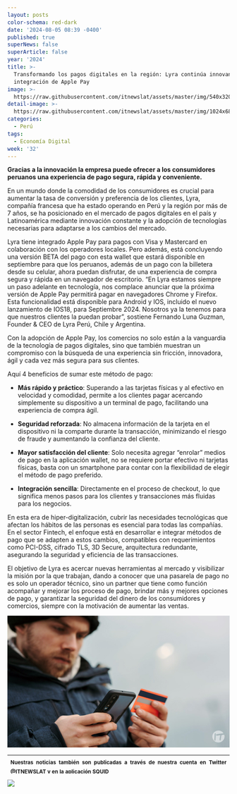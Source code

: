 ```yaml
---
layout: posts
color-schema: red-dark
date: '2024-08-05 08:39 -0400'
published: true
superNews: false
superArticle: false
year: '2024'
title: >-
  Transformando los pagos digitales en la región: Lyra continúa innovando con su
  integración de Apple Pay
image: >-
  https://raw.githubusercontent.com/itnewslat/assets/master/img/540x320/Pagos-digitales-p.jpg
detail-image: >-
  https://raw.githubusercontent.com/itnewslat/assets/master/img/1024x680/Pagos-digitales-g.jpg
categories:
  - Perú
tags:
  - Economía Digital
week: '32'
---
```

**Gracias a la innovación la empresa puede ofrecer a los consumidores peruanos una experiencia de pago segura, rápida y conveniente.**

En un mundo donde la comodidad de los consumidores es crucial para aumentar la tasa de conversión y preferencia de los clientes, Lyra, compañía francesa que ha estado operando en Perú y la región por más de 7 años, se ha posicionado en el mercado de pagos digitales en el país y Latinoamérica mediante innovación constante y la adopción de tecnologías necesarias para adaptarse a los cambios del mercado.

Lyra tiene integrado Apple Pay para pagos con Visa y Mastercard en colaboración con los operadores locales. Pero además, está concluyendo una versión BETA del pago con esta wallet que estará disponible en septiembre para que los peruanos, además de un pago con la billetera desde su celular, ahora puedan disfrutar, de una experiencia de compra segura y rápida en un navegador de escritorio. “En Lyra estamos siempre un paso adelante en tecnología, nos complace anunciar que la próxima versión de Apple Pay permitirá pagar en navegadores Chrome y Firefox. Esta funcionalidad está disponible para Android y IOS, incluido el nuevo lanzamiento de IOS18, para Septiembre 2024. Nosotros ya la tenemos para que nuestros clientes la puedan probar”, sostiene Fernando Luna Guzman, Founder & CEO de Lyra Perú, Chile y Argentina.

Con la adopción de Apple Pay, los comercios no solo están a la vanguardia de la tecnología de pagos digitales, sino que también muestran un compromiso con la búsqueda de una experiencia sin fricción, innovadora, ágil y cada vez más segura para sus clientes. 

Aquí 4 beneficios de sumar este método de pago:

- **Más rápido y práctico**: Superando a las tarjetas físicas y al efectivo en velocidad y comodidad, permite a los clientes pagar acercando simplemente su dispositivo a un terminal de pago, facilitando una experiencia de compra ágil.
 
- **Seguridad reforzada**: No almacena información de la tarjeta en el dispositivo ni la comparte durante la transacción, minimizando el riesgo de fraude y aumentando la confianza del cliente.

- **Mayor satisfacción del cliente**: Solo necesita agregar “enrolar” medios de pago en la aplicación wallet, no se requiere portar efectivo ni tarjetas físicas, basta con un smartphone para contar con la flexibilidad de elegir el método de pago preferido.

- **Integración sencilla**: Directamente en el proceso de checkout, lo que significa menos pasos para los clientes y transacciones más fluidas para los negocios.

En esta era de hiper-digitalización, cubrir las necesidades tecnológicas que afectan los hábitos de las personas es esencial para todas las compañías. En el sector Fintech, el enfoque está en desarrollar e integrar métodos de pago que se adapten a estos cambios, compatibles con requerimientos como PCI-DSS, cifrado TLS, 3D Secure, arquitectura redundante, asegurando la seguridad y eficiencia de las transacciones.

El objetivo de Lyra es acercar nuevas herramientas al mercado y visibilizar la misión por la que trabajan, dando a conocer que una pasarela de pago no es solo un operador técnico, sino un partner que tiene como función acompañar y mejorar los proceso de pago, brindar más y mejores opciones de pago, y garantizar la seguridad del dinero de los consumidores y comercios, siempre con la motivación de aumentar las ventas.

![](https://raw.githubusercontent.com/itnewslat/assets/master/img/540x320/Pagos-digitales-p.jpg)

<table style="height: 42px;" width="569">
<tbody>
<tr>
<td style="text-align: justify;"><sub><strong>Nuestras noticias también son publicadas a través de nuestra cuenta en Twitter <a href="https://twitter.com/itnewslat?lang=es">@ITNEWSLAT</a> y en la aplicación <a href="https://squidapp.co/en/">SQUID</a></strong></sub></td>
</tr>
</tbody>
</table>

<img src="https://tracker.metricool.com/c3po.jpg?hash=56f88a41e39ab42c063cc51676587a04"/>
